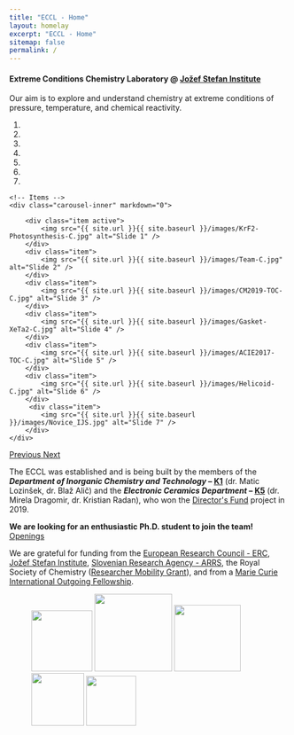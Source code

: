 ```yaml
---
title: "ECCL - Home"
layout: homelay
excerpt: "ECCL - Home"
sitemap: false
permalink: /
---
```


#### Extreme Conditions Chemistry Laboratory @ [Jožef Stefan Institute](http://www.ijs.si) 

Our aim is to explore and understand chemistry at extreme conditions of pressure, temperature, and chemical reactivity.


<div markdown="0" id="carousel" class="carousel slide" data-ride="carousel" data-interval="5000" data-pause="hover" >
    <!-- Menu -->
    <ol class="carousel-indicators">
        <li data-target="#carousel" data-slide-to="0" class="active"></li>
        <li data-target="#carousel" data-slide-to="1"></li>
        <li data-target="#carousel" data-slide-to="2"></li>
        <li data-target="#carousel" data-slide-to="3"></li>
        <li data-target="#carousel" data-slide-to="4"></li>
        <li data-target="#carousel" data-slide-to="5"></li>
        <li data-target="#carousel" data-slide-to="6"></li>
    </ol>

    <!-- Items -->
    <div class="carousel-inner" markdown="0">

        <div class="item active">
            <img src="{{ site.url }}{{ site.baseurl }}/images/KrF2-Photosynthesis-C.jpg" alt="Slide 1" />
        </div>
        <div class="item">
            <img src="{{ site.url }}{{ site.baseurl }}/images/Team-C.jpg" alt="Slide 2" />
        </div>
        <div class="item">
            <img src="{{ site.url }}{{ site.baseurl }}/images/CM2019-TOC-C.jpg" alt="Slide 3" />
        </div>
        <div class="item">
            <img src="{{ site.url }}{{ site.baseurl }}/images/Gasket-XeTa2-C.jpg" alt="Slide 4" />
        </div>
        <div class="item">
            <img src="{{ site.url }}{{ site.baseurl }}/images/ACIE2017-TOC-C.jpg" alt="Slide 5" />
        </div>
        <div class="item">
            <img src="{{ site.url }}{{ site.baseurl }}/images/Helicoid-C.jpg" alt="Slide 6" />
        </div>       
         <div class="item">
            <img src="{{ site.url }}{{ site.baseurl }}/images/Novice_IJS.jpg" alt="Slide 7" />
        </div>
    </div>
  <a class="left carousel-control" href="#carousel" role="button" data-slide="prev">
    <span class="glyphicon glyphicon-chevron-left" aria-hidden="true"></span>
    <span class="sr-only">Previous</span>
  </a>
  <a class="right carousel-control" href="#carousel" role="button" data-slide="next">
    <span class="glyphicon glyphicon-chevron-right" aria-hidden="true"></span>
    <span class="sr-only">Next</span>
  </a>
</div>




The ECCL was established and is being built by the members of the ***Department of Inorganic Chemistry and Technology* – [K1](http://k1.ijs.si/en/)** (dr. Matic Lozinšek, dr. Blaž Alič) and the ***Electronic Ceramics Department* – [K5](http://www-k5.ijs.si/en/)** (dr. Mirela Dragomir, dr. Kristian Radan), who won the [Director's Fund](https://www.ijs.si/ijsw/Zmagovalci) project in 2019.


 **We are  looking for an enthusiastic Ph.D. student to join the team!** [Openings](openings)
 

We are grateful for funding from the [European Research Council - ERC](https://erc.europa.eu/), [Jožef Stefan Institute](https://www.ijs.si/ijsw/V001/JSI), [Slovenian Research Agency - ARRS](http://www.arrs.si/en/), the Royal Society of Chemistry ([Researcher Mobility Grant](https://www.rsc.org/scienceandtechnology/funding/researcher-mobility/)), and from a [Marie Curie International Outgoing Fellowship](https://ec.europa.eu/research/mariecurieactions/actions/individual-fellowships_en).

<figure class="fourth">
  <img src="{{ site.url }}{{ site.baseurl }}/images/logopic/JSI-logo.jpg" style="width: 110px">
  <img src="{{ site.url }}{{ site.baseurl }}/images/logopic/ARRS-logo.gif" style="width: 140px">
  <img src="{{ site.url }}{{ site.baseurl }}/images/logopic/RSC-logo.png" style="width: 120px">
  <img src="{{ site.url }}{{ site.baseurl }}/images/logopic/ERC-logo.png" style="width: 95px">
  <img src="{{ site.url }}{{ site.baseurl }}/images/logopic/MC-logo.jpg" style="width: 90px">
</figure>
